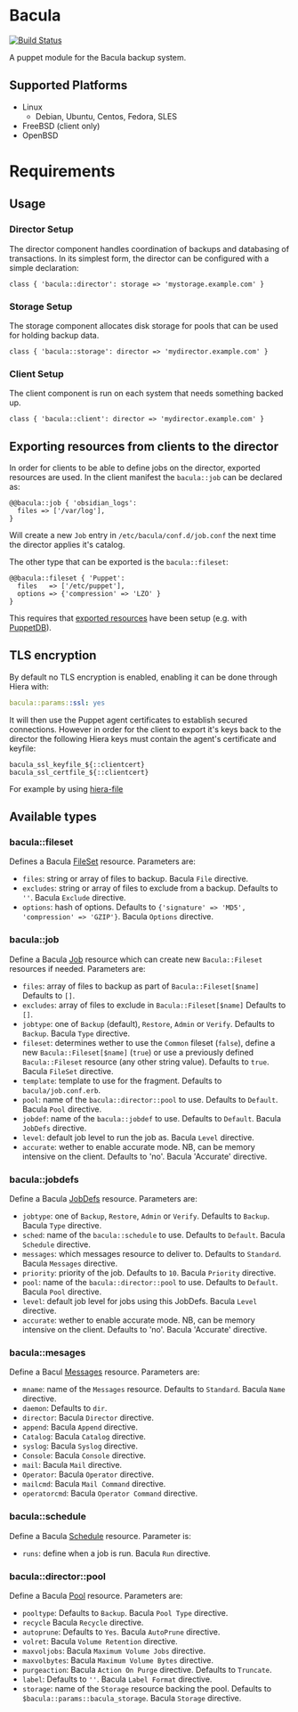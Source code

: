 # Bacula

[![Build Status](https://travis-ci.org/xaque208/puppet-bacula.png)](https://travis-ci.org/xaque208/puppet-bacula)

A puppet module for the Bacula backup system.

## Supported Platforms

* Linux
  * Debian, Ubuntu, Centos, Fedora, SLES
* FreeBSD (client only)
* OpenBSD

# Requirements

## Usage

### Director Setup

The director component handles coordination of backups and databasing of
transactions.  In its simplest form, the director can be configured with a
simple declaration:

```Puppet
class { 'bacula::director': storage => 'mystorage.example.com' }
```

### Storage Setup

The storage component allocates disk storage for pools that can be used for
holding backup data.

```Puppet
class { 'bacula::storage': director => 'mydirector.example.com' }
```

### Client Setup

The client component is run on each system that needs something backed up.

```Puppet
class { 'bacula::client': director => 'mydirector.example.com' }
```

## Exporting resources from clients to the director

In order for clients to be able to define jobs on the director, exported
resources are used. In the client manifest the `bacula::job` can be declared as:

```puppet
@@bacula::job { 'obsidian_logs':
  files => ['/var/log'],
}
```

Will create a new `Job` entry in `/etc/bacula/conf.d/job.conf` the next time
the director applies it's catalog.

The other type that can be exported is the `bacula::fileset`:

```puppet
@@bacula::fileset { 'Puppet':
  files   => ['/etc/puppet'],
  options => {'compression' => 'LZO' }
}
```

This requires that [exported resources](https://docs.puppetlabs.com/puppet/latest/reference/lang_exported.html) have been setup (e.g. with [PuppetDB](https://docs.puppetlabs.com/puppetdb/)).

## TLS encryption

By default no TLS encryption is enabled, enabling it can be done through Hiera with:

```yaml
bacula::params::ssl: yes
```

It will then use the Puppet agent certificates to establish secured connections.
However in order for the client to export it's keys back to the director the
following Hiera keys must contain the agent's certificate and keyfile:

```puppet
bacula_ssl_keyfile_${::clientcert}
bacula_ssl_certfile_${::clientcert}
```

For example by using [hiera-file](https://github.com/adrienthebo/hiera-file)

## Available types

### bacula::fileset

Defines a Bacula [FileSet](http://www.bacula.org/7.0.x-manuals/en/main/Configuring_Director.html#SECTION001570000000000000000) resource. Parameters are:

- `files`: string or array of files to backup.
   Bacula `File` directive.
- `excludes`: string or array of files to exclude from a backup.
  Defaults to `''`.  Bacula `Exclude` directive.
- `options`: hash of options.
  Defaults to `{'signature' => 'MD5', 'compression' => 'GZIP'}`.  Bacula `Options` directive.

### bacula::job

Define a Bacula [Job](http://www.bacula.org/7.0.x-manuals/en/main/Configuring_Director.html#SECTION001530000000000000000) resource which can create new `Bacula::Fileset` resources if needed. Parameters are:

- `files`: array of files to backup as part of `Bacula::Fileset[$name]`
  Defaults to `[]`.
- `excludes`: array of files to exclude in `Bacula::Fileset[$name]`
  Defaults to `[]`.
- `jobtype`: one of `Backup` (default), `Restore`, `Admin` or `Verify`.
  Defaults to `Backup`. Bacula `Type` directive.
- `fileset`: determines wether to use the `Common` fileset (`false`), define a
   new `Bacula::Fileset[$name]` (`true`) or use a previously
  defined `Bacula::Fileset` resource (any other string value).
  Defaults to `true`. Bacula `FileSet` directive.
- `template`: template to use for the fragment.
  Defaults to `bacula/job.conf.erb`.
- `pool`: name of the `bacula::director::pool` to use.
  Defaults to `Default`. Bacula `Pool` directive.
- `jobdef`: name of the `bacula::jobdef` to use.
  Defaults to `Default`. Bacula `JobDefs` directive.
- `level`: default job level to run the job as.
  Bacula `Level` directive.
- `accurate`: wether to enable accurate mode. NB, can be memory intensive
  on the client.
  Defaults to 'no'. Bacula 'Accurate' directive.

### bacula::jobdefs

Define a Bacula [JobDefs](http://www.bacula.org/7.0.x-manuals/en/main/Configuring_Director.html#SECTION001540000000000000000) resource. Parameters are:

- `jobtype`: one of `Backup`, `Restore`, `Admin` or `Verify`.
  Defaults to `Backup`. Bacula `Type` directive.
- `sched`: name of the `bacula::schedule` to use.
  Defaults to `Default`. Bacula `Schedule` directive.
- `messages`: which messages resource to deliver to.
  Defaults to `Standard`. Bacula `Messages` directive.
- `priority`: priority of the job.
  Defaults to `10`. Bacula `Priority` directive.
- `pool`: name of the `bacula::director::pool` to use.
  Defaults to `Default`. Bacula `Pool` directive.
- `level`: default job level for jobs using this JobDefs.
  Bacula `Level` directive.
- `accurate`: wether to enable accurate mode. NB, can be memory intensive
  on the client.
  Defaults to 'no'. Bacula 'Accurate' directive.

### bacula::mesages

Define a Bacul [Messages]() resource. Parameters are:

- `mname`: name of the `Messages` resource.
  Defaults to `Standard`. Bacula `Name` directive.
- `daemon`:
  Defaults to `dir`.
- `director`:
  Bacula `Director` directive.
- `append`:
  Bacula `Append` directive.
- `Catalog`:
  Bacula `Catalog` directive.
- `syslog`:
  Bacula `Syslog` directive.
- `Console`:
  Bacula `Console` directive.
- `mail`:
  Bacula `Mail` directive.
- `Operator`:
  Bacula `Operator` directive.
- `mailcmd`:
  Bacula `Mail Command` directive.
- `operatorcmd`:
  Bacula `Operator Command` directive.

### bacula::schedule

Define a Bacula [Schedule](http://www.bacula.org/7.0.x-manuals/en/main/Configuring_Director.html#SECTION001550000000000000000) resource. Parameter is:

- `runs`: define when a job is run.
   Bacula `Run` directive.

### bacula::director::pool

Define a Bacula [Pool]() resource. Parameters are:

- `pooltype`:
  Defaults to `Backup`. Bacula `Pool Type` directive.
- `recycle`
  Bacula `Recycle` directive.
- `autoprune`:
   Defaults to `Yes`. Bacula `AutoPrune` directive.
- `volret`:
  Bacula `Volume Retention` directive.
- `maxvoljobs`:
  Bacula `Maximum Volume Jobs` directive.
- `maxvolbytes`:
  Bacula `Maximum Volume Bytes` directive.
- `purgeaction`:
  Bacula `Action On Purge` directive.
  Defaults to `Truncate`.
- `label`:
  Defaults to `''`. Bacula `Label Format` directive.
- `storage`: name of the `Storage` resource backing the pool.
  Defaults to `$bacula::params::bacula_storage`. Bacula `Storage` directive.
